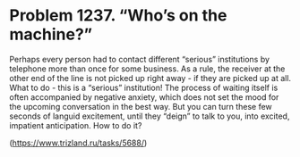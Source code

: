 # Problem 1237. “Who’s on the machine?”

Perhaps every person had to contact different “serious” institutions by telephone more than once for some business. As a rule, the receiver at the other end of the line is not picked up right away - if they are picked up at all. What to do - this is a “serious” institution! The process of waiting itself is often accompanied by negative anxiety, which does not set the mood for the upcoming conversation in the best way. But you can turn these few seconds of languid excitement, until they “deign” to talk to you, into excited, impatient anticipation. How to do it?

(https://www.trizland.ru/tasks/5688/)